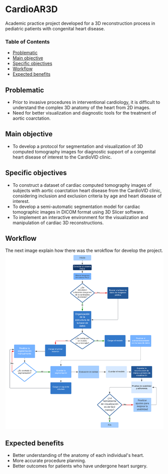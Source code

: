 # CardioAR3D
Academic practice project developed for a 3D reconstruction process in pediatric patients with congenital heart disease.

### Table of Contents
- [Problematic](#problematic)
- [Main objective](#main-objective)
- [Specific objectives](#specific-objectives)
- [Workflow](#workflow)
- [Expected benefits](#exoected-benefits)

## Problematic

- Prior to invasive procedures in interventional cardiology, it is difficult to understand the complex 3D anatomy of the heart from 2D images.
- Need for better visualization and diagnostic tools for the treatment of aortic coarctation.

## Main objective

- To develop a protocol for segmentation and visualization of 3D computed tomography images for diagnostic support of a congenital heart disease of interest to the CardioVID clinic.

## Specific objectives

- To construct a dataset of cardiac computed tomography images of subjects with aortic coarctation heart disease from the CardioVID clinic, considering inclusion and exclusion criteria by age and heart disease of interest.
- To develop a semi-automatic segmentation model for cardiac tomographic images in DICOM format using 3D Slicer software.
- To implement an interactive environment for the visualization and manipulation of cardiac 3D reconstructions.

## Workflow

The next image explain how there was the wrokflow for develop the project.
![flujo de trabajo](https://github.com/doviedob/CardioAR3D/blob/main/Images/Flujo%20practicas.png)

## Expected benefits

- Better understanding of the anatomy of each individual's heart.
- More accurate procedure planning.
- Better outcomes for patients who have undergone heart surgery.
